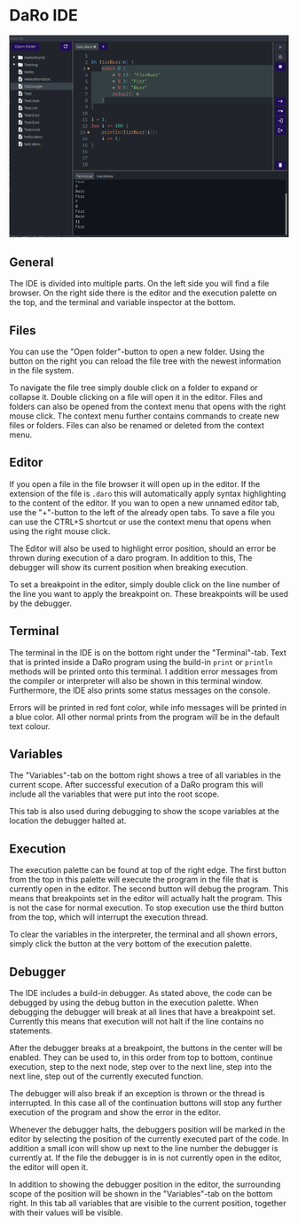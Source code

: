 # DaRo IDE

![Screenshot](images/ide.png)

## General

The IDE is divided into multiple parts. On the left side you will find a file browser. On the right
side there is the editor and the execution palette on the top, and the terminal and variable
inspector at the bottom.

## Files

You can use the "Open folder"-button to open a new folder. Using the button on the right you can
reload the file tree with the newest information in the file system.

To navigate the file tree simply double click on a folder to expand or collapse it. Double clicking
on a file will open it in the editor. Files and folders can also be opened from the context menu
that opens with the right mouse click. The context menu further contains commands to create new
files or folders. Files can also be renamed or deleted from the context menu.

## Editor

If you open a file in the file browser it will open up in the editor. If the extension of the file
is `.daro` this will automatically apply syntax highlighting to the content of the editor. If you
wan to open a new unnamed editor tab, use the "+"-button to the left of the already open tabs. To
save a file you can use the CTRL+S shortcut or use the context menu that opens when using the
right mouse click.

The Editor will also be used to highlight error position, should an error be thrown during execution
of a daro program. In addition to this, The debugger will show its current position when breaking
execution.

To set a breakpoint in the editor, simply double click on the line number of the line you want to
apply the breakpoint on. These breakpoints will be used by the debugger.

## Terminal

The terminal in the IDE is on the bottom right under the "Terminal"-tab. Text that is printed inside
a DaRo program using the build-in `print` or `println` methods will be printed onto this terminal. I
addition error messages from the compiler or interpreter will also be shown in this terminal window.
Furthermore, the IDE also prints some status messages on the console.

Errors will be printed in red font color, while info messages will be printed in a blue color. All
other normal prints from the program will be in the default text colour.

## Variables

The "Variables"-tab on the bottom right shows a tree of all variables in the current scope. After
successful execution of a DaRo program this will include all the variables that were put into the
root scope.

This tab is also used during debugging to show the scope variables at the location the debugger
halted at.

## Execution

The execution palette can be found at top of the right edge. The first button from the top in this
palette will execute the program in the file that is currently open in the editor. The second button
will debug the program. This means that breakpoints set in the editor will actually halt the
program. This is not the case for normal execution. To stop execution use the third button from the
top, which will interrupt the execution thread.

To clear the variables in the interpreter, the terminal and all shown errors, simply click the
button at the very bottom of the execution palette.

## Debugger

The IDE includes a build-in debugger. As stated above, the code can be debugged by using the debug
button in the execution palette. When debugging the debugger will break at all lines that have a
breakpoint set. Currently this means that execution will not halt if the line contains no
statements.

After the debugger breaks at a breakpoint, the buttons in the center will be enabled. They can be
used to, in this order from top to bottom, continue execution, step to the next node, step over to
the next line, step into the next line, step out of the currently executed function.

The debugger will also break if an exception is thrown or the thread is interrupted. In this case
all of the continuation buttons will stop any further execution of the program and show the error in
the editor.

Whenever the debugger halts, the debuggers position will be marked in the editor by selecting the
position of the currently executed part of the code. In addition a small icon will show up next to
the line number the debugger is currently at. If the file the debugger is in is not currently open
in the editor, the editor will open it.

In addition to showing the debugger position in the editor, the surrounding scope of the position
will be shown in the "Variables"-tab on the bottom right. In this tab all variables that are visible
to the current position, together with their values will be visible.

